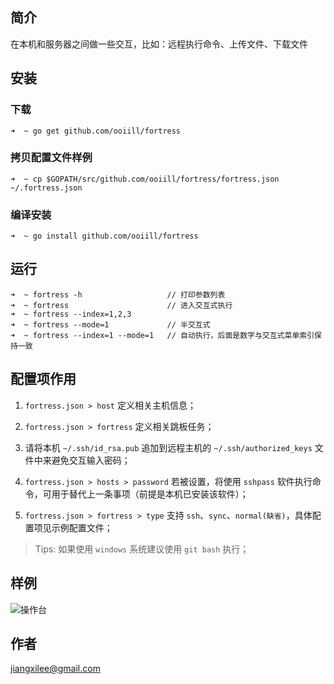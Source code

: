## 简介

在本机和服务器之间做一些交互，比如：远程执行命令、上传文件、下载文件

## 安装

### 下载

```shell
➜  ~ go get github.com/ooiill/fortress
```

### 拷贝配置文件样例

```shell
➜  ~ cp $GOPATH/src/github.com/ooiill/fortress/fortress.json ~/.fortress.json
```

### 编译安装

```shell
➜  ~ go install github.com/ooiill/fortress
```

## 运行
```
➜  ~ fortress -h                   // 打印参数列表
➜  ~ fortress                      // 进入交互式执行
➜  ~ fortress --index=1,2,3
➜  ~ fortress --mode=1             // 半交互式
➜  ~ fortress --index=1 --mode=1   // 自动执行，后面是数字与交互式菜单索引保持一致
```

## 配置项作用

1. `fortress.json > host` 定义相关主机信息；  

2. `fortress.json > fortress` 定义相关跳板任务；  

3. 请将本机 `~/.ssh/id_rsa.pub` 追加到远程主机的 `~/.ssh/authorized_keys` 文件中来避免交互输入密码；  

4. `fortress.json > hosts > password` 若被设置，将使用 `sshpass` 软件执行命令，可用于替代上一条事项（前提是本机已安装该软件）；  

5. `fortress.json > fortress > type` 支持 `ssh`、`sync`、`normal(缺省)`，具体配置项见示例配置文件；  
 
> Tips: 如果使用 `windows` 系统建议使用 `git bash` 执行；  

## 样例

![操作台](./demo.png)

## 作者

jiangxilee@gmail.com
